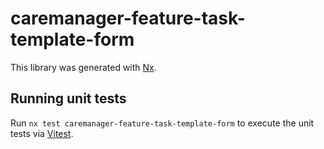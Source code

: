 # caremanager-feature-task-template-form

This library was generated with [Nx](https://nx.dev).

## Running unit tests

Run `nx test caremanager-feature-task-template-form` to execute the unit tests via [Vitest](https://vitest.dev/).
